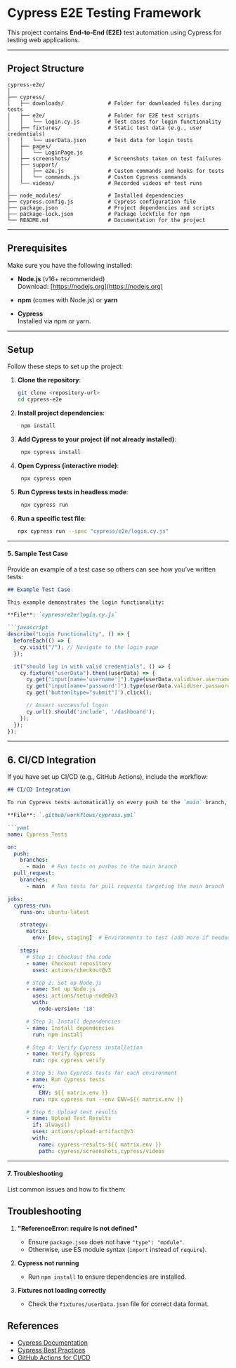 # Cypress E2E Testing Framework

This project contains **End-to-End (E2E)** test automation using Cypress for testing web applications.

---

## **Project Structure**


```plaintext
cypress-e2e/
│
├── cypress/                    
│   ├── downloads/              # Folder for downloaded files during tests
│   ├── e2e/                    # Folder for E2E test scripts
│   │   └── login.cy.js         # Test cases for login functionality
│   ├── fixtures/               # Static test data (e.g., user credentials)
│   │   └── userData.json       # Test data for login tests
│   ├── pages/                  
│   │   └── LoginPage.js  
│   ├── screenshots/            # Screenshots taken on test failures
│   ├── support/                
│   │   ├── e2e.js              # Custom commands and hooks for tests
│   │   └── commands.js         # Custom Cypress commands
│   └── videos/                 # Recorded videos of test runs
│
├── node_modules/               # Installed dependencies
├── cypress.config.js           # Cypress configuration file
├── package.json                # Project dependencies and scripts
├── package-lock.json           # Package lockfile for npm
└── README.md                   # Documentation for the project

```


---

## Prerequisites

Make sure you have the following installed:

- **Node.js** (v16+ recommended)  
  Download: [https://nodejs.org](https://nodejs.org)

- **npm** (comes with Node.js) or **yarn**

- **Cypress**  
  Installed via npm or yarn.


---

## **Setup**

Follow these steps to set up the project:

1. **Clone the repository**:
   ```bash
   git clone <repository-url>
   cd cypress-e2e

2. **Install project dependencies**:
   ```bash
    npm install

4. **Add Cypress to your project (if not already installed)**:
   ```bash
    npx cypress install

5. **Open Cypress (interactive mode)**:
   ```bash
    npx cypress open

6. **Run Cypress tests in headless mode**:
   ```bash
    npx cypress run

7. **Run a specific test file**:
    ```bash
    npx cypress run --spec "cypress/e2e/login.cy.js"

---

#### 5. **Sample Test Case**

Provide an example of a test case so others can see how you’ve written tests:

```markdown
## Example Test Case

This example demonstrates the login functionality:

**File**: `cypress/e2e/login.cy.js`

```javascript
describe("Login Functionality", () => {
  beforeEach(() => {
    cy.visit("/"); // Navigate to the login page
  });

  it("should log in with valid credentials", () => {
    cy.fixture("userData").then((userData) => {
      cy.get("input[name='username']").type(userData.validUser.username);
      cy.get("input[name='password']").type(userData.validUser.password);
      cy.get('button[type="submit"]').click();

      // Assert successful login
      cy.url().should('include', '/dashboard');
    });
  });
});
```
---

## 6. **CI/CD Integration**

If you have set up CI/CD (e.g., GitHub Actions), include the workflow:

```markdown
## CI/CD Integration

To run Cypress tests automatically on every push to the `main` branch, you can use GitHub Actions.

**File**: `.github/workflows/cypress.yml`

```yaml
name: Cypress Tests

on:
  push:
    branches:
      - main  # Run tests on pushes to the main branch
  pull_request:
    branches:
      - main  # Run tests for pull requests targeting the main branch

jobs:
  cypress-run:
    runs-on: ubuntu-latest

    strategy:
      matrix:
        env: [dev, staging]  # Environments to test (add more if needed)

    steps:
      # Step 1: Checkout the code
      - name: Checkout repository
        uses: actions/checkout@v3

      # Step 2: Set up Node.js
      - name: Set up Node.js
        uses: actions/setup-node@v3
        with:
          node-version: '18'

      # Step 3: Install dependencies
      - name: Install dependencies
        run: npm install

      # Step 4: Verify Cypress installation
      - name: Verify Cypress
        run: npx cypress verify

      # Step 5: Run Cypress tests for each environment
      - name: Run Cypress tests
        env:
          ENV: ${{ matrix.env }}
        run: npx cypress run --env ENV=${{ matrix.env }}

      # Step 6: Upload test results
      - name: Upload Test Results
        if: always()
        uses: actions/upload-artifact@v3
        with:
          name: cypress-results-${{ matrix.env }}
          path: cypress/screenshots,cypress/videos

```


---

#### 7. **Troubleshooting**

List common issues and how to fix them:


## Troubleshooting

1. **"ReferenceError: require is not defined"**  
   - Ensure `package.json` does not have `"type": "module"`.
   - Otherwise, use ES module syntax (`import` instead of `require`).

2. **Cypress not running**  
   - Run `npm install` to ensure dependencies are installed.

3. **Fixtures not loading correctly**  
   - Check the `fixtures/userData.json` file for correct data format.



## References

- [Cypress Documentation](https://docs.cypress.io)
- [Cypress Best Practices](https://docs.cypress.io/guides/references/best-practices)
- [GitHub Actions for CI/CD](https://docs.github.com/en/actions)



